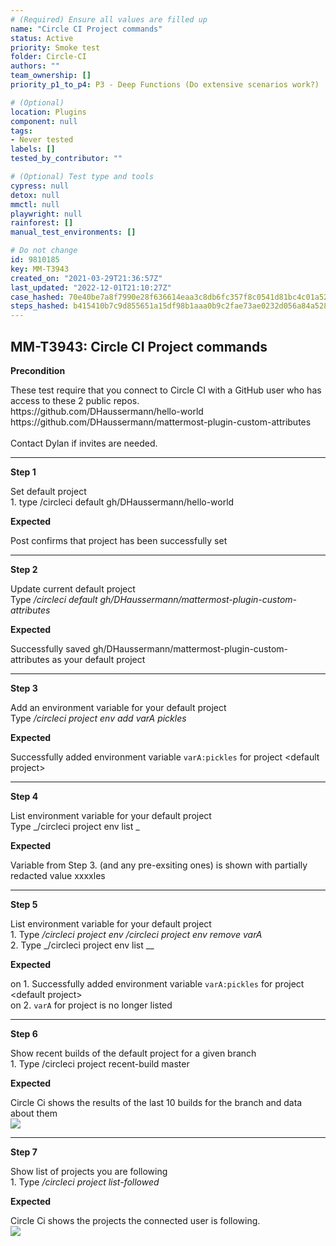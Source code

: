 ```yaml
---
# (Required) Ensure all values are filled up
name: "Circle CI Project commands"
status: Active
priority: Smoke test
folder: Circle-CI
authors: ""
team_ownership: []
priority_p1_to_p4: P3 - Deep Functions (Do extensive scenarios work?)

# (Optional)
location: Plugins
component: null
tags: 
- Never tested
labels: []
tested_by_contributor: ""

# (Optional) Test type and tools
cypress: null
detox: null
mmctl: null
playwright: null
rainforest: []
manual_test_environments: []

# Do not change
id: 9810185
key: MM-T3943
created_on: "2021-03-29T21:36:57Z"
last_updated: "2022-12-01T21:10:27Z"
case_hashed: 70e40be7a8f7990e28f636614eaa3c8db6fc357f8c0541d81bc4c01a526b341068d979201848b9d8c8dc35ce50bd345f
steps_hashed: b415410b7c9d855651a15df98b1aaa0b9c2fae73ae0232d056a84a528864878d25692d05d9f8bf7d7166aad418fb96cf
---
```


<!-- (Auto-generated) Based on frontmatter's "key" and "name" -->

## MM-T3943: Circle CI Project commands

**Precondition**

These test require that you connect to Circle CI with a GitHub user who has access to these 2 public repos.\
https\://github.com/DHaussermann/hello-world\
https\://github.com/DHaussermann/mattermost-plugin-custom-attributes\
\
Contact Dylan if invites are needed.

---

**Step 1**

Set default project\
1\. type /circleci default gh/DHaussermann/hello-world

**Expected**

Post confirms that project has been successfully set

---

**Step 2**

Update current default project\
Type _/circleci default gh/DHaussermann/mattermost-plugin-custom-attributes_

**Expected**

Successfully saved gh/DHaussermann/mattermost-plugin-custom-attributes as your default project

---

**Step 3**

Add an environment variable for your default project\
Type _/circleci project env add varA pickles_

**Expected**

Successfully added environment variable `varA:pickles` for project \<default project>

---

**Step 4**

List environment variable for your default project\
Type \_/circleci project env list \_

**Expected**

Variable from Step 3. (and any pre-exsiting ones) is shown with partially redacted value xxxxles

---

**Step 5**

List environment variable for your default project\
1\. Type _/circleci project env /circleci project env remove varA_\
2\. Type \_/circleci project env list \_\_

**Expected**

on 1. Successfully added environment variable `varA:pickles` for project \<default project>\
on 2. `varA` for project is no longer listed

---

**Step 6**

Show recent builds of the default project for a given branch\
1\. Type /circleci project recent-build master

**Expected**

Circle Ci shows the results of the last 10 builds for the branch and data about them\
![](https://smartbear-tm4j-prod-us-west-2-attachment-rich-text.s3.us-west-2.amazonaws.com/embedded-f3277290f945470c4add5d21ef3dc7ca7b74388fc7152bfb6b99ae58c66a95a8-1617054941484-1617054941484.png)

---

**Step 7**

Show list of projects you are following\
1\. Type _/circleci project list-followed_

**Expected**

Circle Ci shows the projects the connected user is following.\
![](https://smartbear-tm4j-prod-us-west-2-attachment-rich-text.s3.us-west-2.amazonaws.com/embedded-f3277290f945470c4add5d21ef3dc7ca7b74388fc7152bfb6b99ae58c66a95a8-1617055085962-1617055085962.png)
